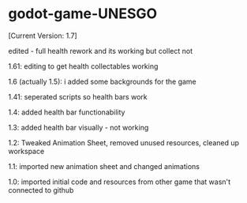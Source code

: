 # godot-game-UNESGO


[Current Version: 1.7]

edited - full health rework and its working but collect not


1.61:
editing to get health collectables working

1.6 (actually 1.5):
i added some backgrounds for the game

1.41:
seperated scripts so health bars work

1.4:
added health bar functionability

1.3:
added health bar visually - not working

1.2:
Tweaked Animation Sheet, removed unused resources, cleaned up workspace

1.1:
imported new animation sheet and changed animations

1.0:
imported initial code and resources from other game that wasn't connected to github
